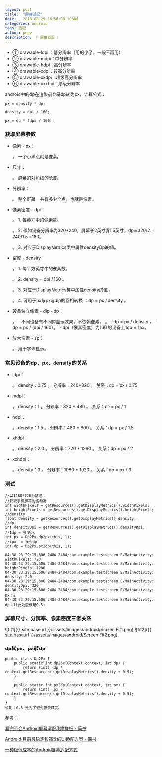 ```yaml
---
layout: post
title:  "屏幕适配"
date:   2018-08-29 16:56:00 +0800
categories: Android
tags: 适配
author: pepe
description: 『 屏幕适配 』
---
```


* ① drawable-ldpi ：低分辨率（用的少了，一般不再用）
* ② drawable-mdpi：中分辨率
* ③ drawable-hdpi：高分辨率
* ④ drawable-xdpi：较高分辨率
* ⑤ drawable-xxdpi：超级高分辨率
* ⑥ drawable-xxxhpi：顶级分辨率

android中的dp在渲染前会将dp转为px，计算公式：
```
px = density * dp;

density = dpi / 160;

px = dp * (dpi / 160);
```

### **获取屏幕参数**

* 像素 - px：

    。 一个小黑点就是像素。
* 尺寸：
    
    。 屏幕的对角线的长度。

* 分辨率：

    。 整个屏幕一共有多少个点，也就是像素。

* 像素密度 - dpi：

    。 1. 每英寸中的像素数。
    
    。 2. 假如设备分辨率为320*240，屏幕长2英寸宽1.5英寸，dpi=320/2 = 240/1.5 =160。
    
    。 3. 对应于DisplayMetrics类中属性densityDpi的值。
    
* 密度 - density：

    。 1. 每平方英寸中的像素数。
    
    。 2. density = dpi / 160 。
    
    。 3. 对应于DisplayMetrics类中属性density的值 。
    
    。 4. 可用于px与px与dip的互相转换 ：dp = px / density 。
    
* 设备独立像素 - dip - dp：

    。 - 不同设备有不同的显示效果，不依赖像素。
    。 - dp = px / density
    。 - dp = px / (dpi / 160) 
    。 - dpi（像素密度）为160 的设备上1dp = 1px。
    
* 放大像素 - sp：

    。 用于字体显示。
    
### **常见设备的dp、px、density的关系**
* ldpi：

    。 density：0.75
    。 分辨率：240*320 
    。 关系：dp = px / 0.75
    
* mdpi：

    。 density：1
    。 分辨率：320 * 480
    。 关系：dp = px / 1
    
* hdpi：

    。 density：1.5
    。 分辨率：480 * 800
    。 关系：dp = px / 1.5
    
* xhdpi：

    。 density：2.0
    。 分辨率：720 * 1280 
    。 关系：dp = px / 2
    
* xxhdpi：

    。 density：3
    。 分辨率：1080 * 1920 
    。 关系：dp = px / 3

### **测试**
```
//以1280*720为基准：
//获取手机屏幕的宽和高
int widthPixels = getResources().getDisplayMetrics().widthPixels;
int heightPixels = getResources().getDisplayMetrics().heightPixels;
//density
float density = getResources().getDisplayMetrics().density;
//dpi
int densityDpi = getResources().getDisplayMetrics().densityDpi;
//1dp = 多少px
int px = Dp2Px.dp2px(this, 1);
//1px  = 多少dp
int dp = Dp2Px.px2dp(this, 1);
```


```
04-30 23:29:15.606 2484-2484/com.example.testscreen E/MainActivity: widthPixels: 720
04-30 23:29:15.606 2484-2484/com.example.testscreen E/MainActivity: heightPixels: 1280
04-30 23:29:15.606 2484-2484/com.example.testscreen E/MainActivity: density: 2.0
04-30 23:29:15.606 2484-2484/com.example.testscreen E/MainActivity: densityDpi: 320
04-30 23:29:15.606 2484-2484/com.example.testscreen E/MainActivity: px：2
04-30 23:29:15.606 2484-2484/com.example.testscreen E/MainActivity: dp：1(此处应该是0.5)
```
### **屏幕尺寸、分辨率、像素密度三者关系**
![fit1]({{ site.baseurl }}/assets/images/android/Screen Fit1.png)
![fit2]({{ site.baseurl }}/assets/images/android/Screen Fit2.png)

### **dp转px、px转dp**
```
public class Dp2Px {
    public static int dp2px(Context context, int dp) {
        return (int) (dp * context.getResources().getDisplayMetrics().density + 0.5);
    }

    public static int px2dp(Context context, int px) {
        return (int) (px / context.getResources().getDisplayMetrics().density + 0.5);
    }
}
说明：0.5 是为了避免损失精度。
```

















参考：

[看完不会Android屏幕适配我跪搓板 - 简书](https://www.jianshu.com/p/5678f23faed3)

[Android 目前最稳定和高效的UI适配方案 - 简书](https://www.jianshu.com/p/a4b8e4c5d9b0)

[一种极低成本的Android屏幕适配方式](https://mp.weixin.qq.com/s?__biz=MzI1MzYzMjE0MQ==&mid=2247484502&idx=2&sn=a60ea223de4171dd2022bc2c71e09351&scene=21#wechat_redirect)


